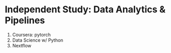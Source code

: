# Independent Study: Data Analytics & Pipelines

1. Coursera: pytorch
1. Data Science w/ Python
1. Nextflow
